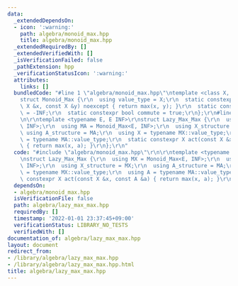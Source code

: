 ```yaml
---
data:
  _extendedDependsOn:
  - icon: ':warning:'
    path: algebra/monoid_max.hpp
    title: algebra/monoid_max.hpp
  _extendedRequiredBy: []
  _extendedVerifiedWith: []
  _isVerificationFailed: false
  _pathExtension: hpp
  _verificationStatusIcon: ':warning:'
  attributes:
    links: []
  bundledCode: "#line 1 \"algebra/monoid_max.hpp\"\ntemplate <class X, X INF>\r\n\
    struct Monoid_Max {\r\n  using value_type = X;\r\n  static constexpr X op(const\
    \ X &x, const X &y) noexcept { return max(x, y); }\r\n  static constexpr X unit\
    \ = -INF;\r\n  static constexpr bool commute = true;\r\n};\r\n#line 2 \"algebra/lazy_max_max.hpp\"\
    \n\r\ntemplate <typename E, E INF>\r\nstruct Lazy_Max_Max {\r\n  using MX = Monoid_Max<E,\
    \ INF>;\r\n  using MA = Monoid_Max<E, INF>;\r\n  using X_structure = MX;\r\n \
    \ using A_structure = MA;\r\n  using X = typename MX::value_type;\r\n  using A\
    \ = typename MA::value_type;\r\n  static constexpr X act(const X &x, const A &a)\
    \ { return max(x, a); }\r\n};\r\n"
  code: "#include \"algebra/monoid_max.hpp\"\r\n\r\ntemplate <typename E, E INF>\r\
    \nstruct Lazy_Max_Max {\r\n  using MX = Monoid_Max<E, INF>;\r\n  using MA = Monoid_Max<E,\
    \ INF>;\r\n  using X_structure = MX;\r\n  using A_structure = MA;\r\n  using X\
    \ = typename MX::value_type;\r\n  using A = typename MA::value_type;\r\n  static\
    \ constexpr X act(const X &x, const A &a) { return max(x, a); }\r\n};\r\n"
  dependsOn:
  - algebra/monoid_max.hpp
  isVerificationFile: false
  path: algebra/lazy_max_max.hpp
  requiredBy: []
  timestamp: '2022-01-01 23:37:45+09:00'
  verificationStatus: LIBRARY_NO_TESTS
  verifiedWith: []
documentation_of: algebra/lazy_max_max.hpp
layout: document
redirect_from:
- /library/algebra/lazy_max_max.hpp
- /library/algebra/lazy_max_max.hpp.html
title: algebra/lazy_max_max.hpp
---
```

